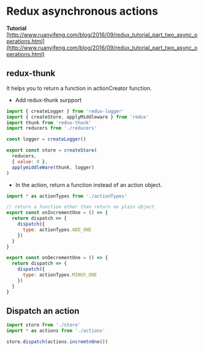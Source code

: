 # Redux asynchronous actions

**Tutorial** [http://www.ruanyifeng.com/blog/2016/09/redux_tutorial_part_two_async_operations.html](http://www.ruanyifeng.com/blog/2016/09/redux_tutorial_part_two_async_operations.html)

## redux-thunk

It helps you to return a function in actionCreator function.

- Add redux-thunk surpport

```javascript
import { createLogger } from 'redux-logger'
import { createStore, applyMiddleware } from 'redux'
import thunk from 'redux-thunk'
import reducers from './reducers'

const logger = createLogger()

export const store = createStore(
  reducers,
  { value: 0 },
  applymiddleWare(thunk, logger)
)
```

- In the action, return a function instead of an action object.

```javascript
import * as actionTypes from './actionTypes'

// return a function other than return an plain object
export const onIncrementOne = () => {
  return dispatch => {
    dispatch({
      type: actionTypes.ADD_ONE
    })
  }
}

export const onDecrementOne = () => {
  return dispatch => {
    dispatch({
      type: actionTypes.MINUS_ONE
    })
  }
}
```

## Dispatch an action

```javascript
import store from './store'
import * as actions from './actions'

store.dispatch(actions.incremtnOne())
```
